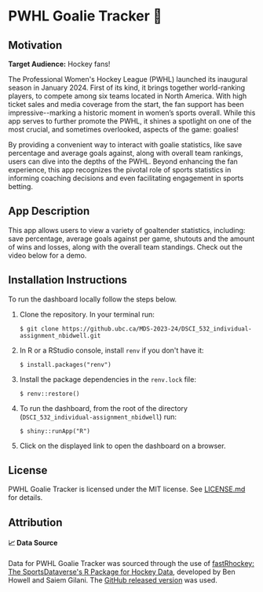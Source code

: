 # PWHL Goalie Tracker 🥅

## Motivation

**Target Audience:** Hockey fans!

The Professional Women's Hockey League (PWHL) launched its inaugural season in January 2024. First of its kind, it brings together world-ranking players, to compete among six teams located in North America. With high ticket sales and media coverage from the start, the fan support has been impressive--marking a historic moment in women’s sports overall. While this app serves to further promote the PWHL, it shines a spotlight on one of the most crucial, and sometimes overlooked, aspects of the game: goalies! 

By providing a convenient way to interact with goalie statistics, like save percentage and average goals against, along with overall team rankings, users can dive into the depths of the PWHL.  Beyond enhancing the fan experience, this app recognizes the pivotal role of sports statistics in informing coaching decisions and even facilitating engagement in sports betting. 

## App Description

This app allows users to view a variety of goaltender statistics, including: save percentage, average goals against per game, shutouts and the amount of wins and losses, along with the overall team standings. Check out the video below for a demo. 


## Installation Instructions 

To run the dashboard locally follow the steps below. 

1. Clone the repository. In your terminal run:

    ```console
    $ git clone https://github.ubc.ca/MDS-2023-24/DSCI_532_individual-assignment_nbidwell.git
    ```

2. In R or a RStudio console, install `renv` if you don't have it: 

    ```console
    $ install.packages("renv")
    ```
3. Install the package dependencies in the `renv.lock` file: 

    ```console
    $ renv::restore()
    ```

3. To run the dashboard, from the root of the directory (`DSCI_532_individual-assignment_nbidwell`) run: 

    ```console
    $ shiny::runApp("R")
    ```

4. Click on the displayed link to open the dashboard on a browser.


## License

PWHL Goalie Tracker is licensed under the MIT license. See [LICENSE.md](LICENSE.md) for details. 

## Attribution

#### 📈 Data Source

Data for PWHL Goalie Tracker was sourced through the use of [fastRhockey: The SportsDataverse's R Package for Hockey Data](ttps://fastRhockey.sportsdataverse.org), developed by Ben Howell and Saiem Gilani. The [GitHub released version](https://github.com/sportsdataverse/fastRhockey) was used. 